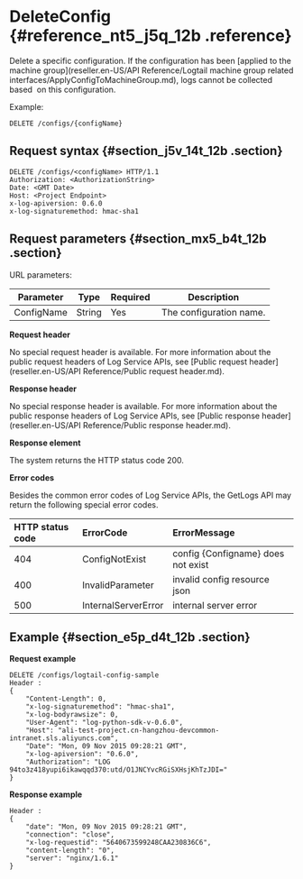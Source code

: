 # DeleteConfig {#reference_nt5_j5q_12b .reference}

Delete a specific configuration. If the configuration has been [applied to the machine group](reseller.en-US/API Reference/Logtail machine group related interfaces/ApplyConfigToMachineGroup.md), logs cannot be collected based  on this configuration.

Example:

```
DELETE /configs/{configName}
```

## Request syntax {#section_j5v_14t_12b .section}

```
DELETE /configs/<configName> HTTP/1.1
Authorization: <AuthorizationString> 
Date: <GMT Date>
Host: <Project Endpoint>
x-log-apiversion: 0.6.0
x-log-signaturemethod: hmac-sha1
```

## Request parameters {#section_mx5_b4t_12b .section}

URL parameters:

|Parameter|Type|Required |Description|
|---------|----|---------|-----------|
|ConfigName|String|Yes|The configuration name.|

**Request header**

No special request header is available. For more information about the public request headers of Log Service APIs, see [Public request header](reseller.en-US/API Reference/Public request header.md).

**Response header**

No special response header is available. For more information about the public response headers of Log Service APIs, see [Public response header](reseller.en-US/API Reference/Public response header.md).

**Response element**

The system returns the HTTP status code 200.

**Error codes**

Besides the common error codes of Log Service APIs, the GetLogs API may return the following special error codes.

|HTTP status code|ErrorCode|ErrorMessage|
|:---------------|:--------|:-----------|
|404|ConfigNotExist|config \{Configname\} does not exist|
|400|InvalidParameter|invalid config resource json|
|500|InternalServerError|internal server error|

## Example {#section_e5p_d4t_12b .section}

**Request example**

```
DELETE /configs/logtail-config-sample
Header :
{
    "Content-Length": 0, 
    "x-log-signaturemethod": "hmac-sha1", 
    "x-log-bodyrawsize": 0, 
    "User-Agent": "log-python-sdk-v-0.6.0", 
    "Host": "ali-test-project.cn-hangzhou-devcommon-intranet.sls.aliyuncs.com", 
    "Date": "Mon, 09 Nov 2015 09:28:21 GMT", 
    "x-log-apiversion": "0.6.0", 
    "Authorization": "LOG 94to3z418yupi6ikawqqd370:utd/O1JNCYvcRGiSXHsjKhTzJDI="
}
```

**Response example**

```
Header : 
{
    "date": "Mon, 09 Nov 2015 09:28:21 GMT", 
    "connection": "close", 
    "x-log-requestid": "5640673599248CAA230836C6", 
    "content-length": "0", 
    "server": "nginx/1.6.1"
}
```


